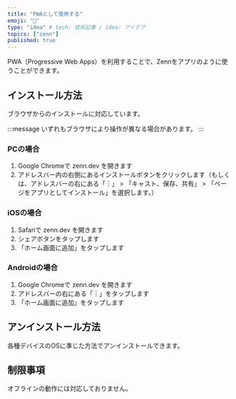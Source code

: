 ```yaml
---
title: "PWAとして使用する"
emoji: "📱"
type: "idea" # tech: 技術記事 / idea: アイデア
topics: ["zenn"]
published: true
---
```


PWA（Progressive Web Apps）を利用することで、Zennをアプリのように使うことができます。

## インストール方法

ブラウザからのインストールに対応しています。

:::message
いずれもブラウザにより操作が異なる場合があります。
:::

### PCの場合

1. Google Chromeで zenn.dev を開きます
2. アドレスバー内の右側にあるインストールボタンをクリックします（もしくは、アドレスバーの右にある「︙」 > 「キャスト、保存、共有」 > 「ページをアプリとしてインストール」を選択します。）

### iOSの場合

1. Safariで zenn.dev を開きます
2. シェアボタンをタップします
3. 「ホーム画面に追加」をタップします

### Androidの場合

1. Google Chromeで zenn.dev を開きます
2. アドレスバーの右にある「︙」をタップします
3. 「ホーム画面に追加」をタップします

## アンインストール方法

各種デバイスのOSに準じた方法でアンインストールできます。

## 制限事項

オフラインの動作には対応しておりません。

